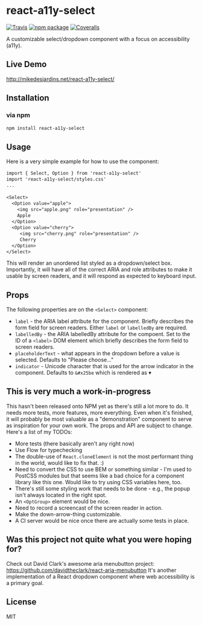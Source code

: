 # react-a11y-select

[![Travis][build-badge]][build]
[![npm package][npm-badge]][npm]
[![Coveralls][coveralls-badge]][coveralls]

A customizable select/dropdown component with a focus on accessibility (a11y).

## Live Demo
http://mikedesjardins.net/react-a11y-select/

## Installation
### via npm
```
npm install react-a11y-select
```

## Usage
Here is a very simple example for how to use the component:

    import { Select, Option } from 'react-a11y-select'
    import 'react-a11y-select/styles.css'
    ...

    <Select>
      <Option value="apple">
        <img src="apple.png" role="presentation" />
        Apple
      </Option>
      <Option value="cherry">
         <img src="cherry.png" role="presentation" />
         Cherry
      </Option>
    </Select>


This will render an unordered list styled as a dropdown/select box. Importantly, it will have all of the correct ARIA and role attributes to make it usable by screen readers, and it will respond as expected to keyboard input.

## Props
The following properties are on the `<Select>` component:

* `label` - the ARIA label attribute for the component. Briefly describes the form field for screen readers. Either `label` or `labelledBy` are required.
* `labelledBy` - the ARIA labelledBy attribute for the compoent. Set to the ID of a `<label>` DOM element which briefly describes the form field to screen readers.
* `placeholderText` - what appears in the dropdown before a value is selected. Defaults to "Please choose..."
* `indicator` - Unicode character that is used for the arrow indicator in the component. Defaults to `&#x25be` which is rendered as &#x25be;

## This is very much a work-in-progress
This hasn't been released onto NPM yet as there's still a lot more to do. It needs more tests, more features, more everything. Even when it's finished, it will probably be most valuable as a "demonstration" component to serve as inspiration for your own work. The props and API are subject to change. Here's a list of my TODOs:

* More tests (there basically aren't any right now)
* Use Flow for typechecking
* The double-use of `React.cloneElement` is not the most performant thing in the world, would like to fix that. :)
* Need to convert the CSS to use BEM or something similar - I'm used to PostCSS modules but that seems like a bad choice for a component library like this one. Would like to try using CSS variables here, too.
* There's still some styling work that needs to be done - e.g., the popup isn't always located in the right spot.
* An `<OptGroup>` element would be nice.
* Need to record a screencast of the screen reader in action.
* Make the down-arrow-thing customizable.
* A CI server would be nice once there are actually some tests in place.

## Was this project not quite what you were hoping for?
Check out David Clark's awesome aria menubutton project: https://github.com/davidtheclark/react-aria-menubutton
It's another implementation of a React dropdown component where web accessibility is a primary goal.

## License
MIT

[build-badge]: https://img.shields.io/travis/user/repo/master.png?style=flat-square
[build]: https://travis-ci.org/user/repo

[npm-badge]: https://img.shields.io/npm/v/npm-package.png?style=flat-square
[npm]: https://www.npmjs.org/package/npm-package

[coveralls-badge]: https://img.shields.io/coveralls/user/repo/master.png?style=flat-square
[coveralls]: https://coveralls.io/github/user/repo